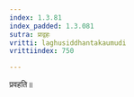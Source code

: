```yaml
---
index: 1.3.81
index_padded: 1.3.081
sutra: प्राद्वहः
vritti: laghusiddhantakaumudi
vrittiindex: 750

---
```

प्रवहति॥
